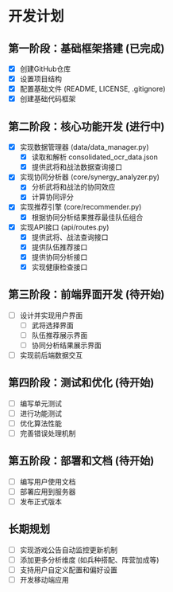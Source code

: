 # 开发计划

## 第一阶段：基础框架搭建 (已完成)
- [x] 创建GitHub仓库
- [x] 设置项目结构
- [x] 配置基础文件 (README, LICENSE, .gitignore)
- [x] 创建基础代码框架

## 第二阶段：核心功能开发 (进行中)
- [x] 实现数据管理器 (data/data_manager.py)
  - [x] 读取和解析 consolidated_ocr_data.json
  - [x] 提供武将和战法数据查询接口
- [x] 实现协同分析器 (core/synergy_analyzer.py)
  - [x] 分析武将和战法的协同效应
  - [x] 计算协同评分
- [x] 实现推荐引擎 (core/recommender.py)
  - [x] 根据协同分析结果推荐最佳队伍组合
- [x] 实现API接口 (api/routes.py)
  - [x] 提供武将、战法查询接口
  - [x] 提供队伍推荐接口
  - [x] 提供协同分析接口
  - [x] 实现健康检查接口

## 第三阶段：前端界面开发 (待开始)
- [ ] 设计并实现用户界面
  - [ ] 武将选择界面
  - [ ] 队伍推荐展示界面
  - [ ] 协同分析结果展示界面
- [ ] 实现前后端数据交互

## 第四阶段：测试和优化 (待开始)
- [ ] 编写单元测试
- [ ] 进行功能测试
- [ ] 优化算法性能
- [ ] 完善错误处理机制

## 第五阶段：部署和文档 (待开始)
- [ ] 编写用户使用文档
- [ ] 部署应用到服务器
- [ ] 发布正式版本

## 长期规划
- [ ] 实现游戏公告自动监控更新机制
- [ ] 添加更多分析维度 (如兵种搭配、阵营加成等)
- [ ] 支持用户自定义配置和偏好设置
- [ ] 开发移动端应用